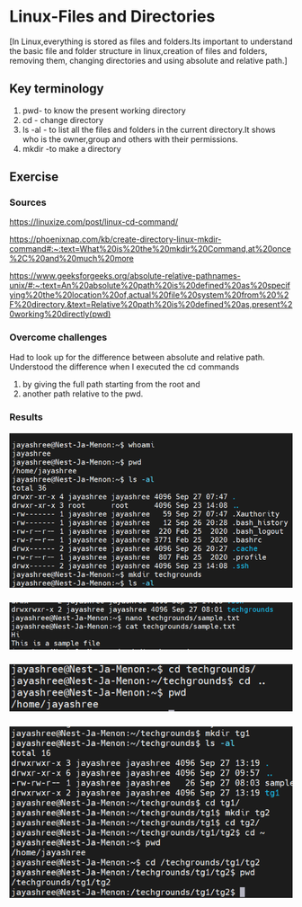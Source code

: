 #  Linux-Files and Directories
[In Linux,everything is stored as files and folders.Its important to understand the basic file and folder structure in linux,creation of files and folders, removing them, changing directories and using absolute and relative path.]

## Key terminology

  1. pwd- to know the present working directory
  2. cd - change directory
  3. ls -al - to list all the files and folders in the current directory.It shows who is the owner,group and others with their permissions.
  4. mkdir -to make a directory
   
  
## Exercise
### Sources

https://linuxize.com/post/linux-cd-command/

https://phoenixnap.com/kb/create-directory-linux-mkdir-command#:~:text=What%20is%20the%20mkdir%20Command,at%20once%2C%20and%20much%20more

https://www.geeksforgeeks.org/absolute-relative-pathnames-unix/#:~:text=An%20absolute%20path%20is%20defined%20as%20specifying%20the%20location%20of,actual%20file%20system%20from%20%2F%20directory.&text=Relative%20path%20is%20defined%20as,present%20working%20directly(pwd)




### Overcome challenges
Had to look up for the difference between absolute and relative path.
Understood the difference when I executed the cd commands 
1) by giving the full path starting from the root and 
2) another path relative to the pwd.

### Results


##### ![LNX-02-01img](https://github.com/Techgrounds-Cloud-9/cloud-9-jsm-1985/blob/main/00_includes/LNX-02-01.PNG)

##### ![LNX-02-02img](https://github.com/Techgrounds-Cloud-9/cloud-9-jsm-1985/blob/main/00_includes/LNX-02-02.PNG)

##### ![LNX-02-03img](https://github.com/Techgrounds-Cloud-9/cloud-9-jsm-1985/blob/main/00_includes/LNX-02-03.PNG)

##### ![LNX-02-04img](https://github.com/Techgrounds-Cloud-9/cloud-9-jsm-1985/blob/main/00_includes/LNX-02-04.PNG)












